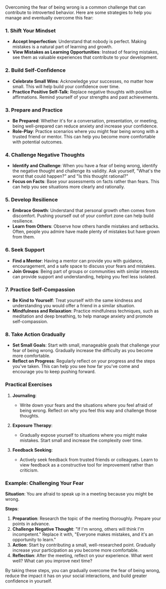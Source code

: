 
Overcoming the fear of being wrong is a common challenge that can contribute to introverted behavior. Here are some strategies to help you manage and eventually overcome this fear:

### 1. Shift Your Mindset
- **Accept Imperfection**: Understand that nobody is perfect. Making mistakes is a natural part of learning and growth.
- **View Mistakes as Learning Opportunities**: Instead of fearing mistakes, see them as valuable experiences that contribute to your development.

### 2. Build Self-Confidence
- **Celebrate Small Wins**: Acknowledge your successes, no matter how small. This will help build your confidence over time.
- **Practice Positive Self-Talk**: Replace negative thoughts with positive affirmations. Remind yourself of your strengths and past achievements.

### 3. Prepare and Practice
- **Be Prepared**: Whether it's for a conversation, presentation, or meeting, being well-prepared can reduce anxiety and increase your confidence.
- **Role-Play**: Practice scenarios where you might fear being wrong with a trusted friend or mentor. This can help you become more comfortable with potential outcomes.

### 4. Challenge Negative Thoughts
- **Identify and Challenge**: When you have a fear of being wrong, identify the negative thought and challenge its validity. Ask yourself, "What's the worst that could happen?" and "Is this thought rational?"
- **Focus on Facts**: Base your assessments on facts rather than fears. This can help you see situations more clearly and rationally.

### 5. Develop Resilience
- **Embrace Growth**: Understand that personal growth often comes from discomfort. Pushing yourself out of your comfort zone can help build resilience.
- **Learn from Others**: Observe how others handle mistakes and setbacks. Often, people you admire have made plenty of mistakes but have grown from them.

### 6. Seek Support
- **Find a Mentor**: Having a mentor can provide you with guidance, encouragement, and a safe space to discuss your fears and mistakes.
- **Join Groups**: Being part of groups or communities with similar interests can provide support and understanding, helping you feel less isolated.

### 7. Practice Self-Compassion
- **Be Kind to Yourself**: Treat yourself with the same kindness and understanding you would offer a friend in a similar situation.
- **Mindfulness and Relaxation**: Practice mindfulness techniques, such as meditation and deep breathing, to help manage anxiety and promote self-compassion.

### 8. Take Action Gradually
- **Set Small Goals**: Start with small, manageable goals that challenge your fear of being wrong. Gradually increase the difficulty as you become more comfortable.
- **Reflect on Progress**: Regularly reflect on your progress and the steps you've taken. This can help you see how far you've come and encourage you to keep pushing forward.

### Practical Exercises

1. **Journaling**:
   - Write down your fears and the situations where you feel afraid of being wrong. Reflect on why you feel this way and challenge those thoughts.
   
2. **Exposure Therapy**:
   - Gradually expose yourself to situations where you might make mistakes. Start small and increase the complexity over time.
   
3. **Feedback Seeking**:
   - Actively seek feedback from trusted friends or colleagues. Learn to view feedback as a constructive tool for improvement rather than criticism.

### Example: Challenging Your Fear

**Situation**: You are afraid to speak up in a meeting because you might be wrong.

**Steps**:
1. **Preparation**: Research the topic of the meeting thoroughly. Prepare your points in advance.
2. **Challenge Negative Thought**: "If I'm wrong, others will think I'm incompetent." Replace it with, "Everyone makes mistakes, and it's an opportunity to learn."
3. **Action**: Start by contributing a small, well-researched point. Gradually increase your participation as you become more comfortable.
4. **Reflection**: After the meeting, reflect on your experience. What went well? What can you improve next time?

By taking these steps, you can gradually overcome the fear of being wrong, reduce the impact it has on your social interactions, and build greater confidence in yourself.